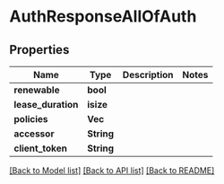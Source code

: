 # AuthResponseAllOfAuth

## Properties
Name | Type | Description | Notes
------------ | ------------- | ------------- | -------------
**renewable** | **bool** |  | 
**lease_duration** | **isize** |  | 
**policies** | **Vec<String>** |  | 
**accessor** | **String** |  | 
**client_token** | **String** |  | 

[[Back to Model list]](../README.md#documentation-for-models) [[Back to API list]](../README.md#documentation-for-api-endpoints) [[Back to README]](../README.md)


